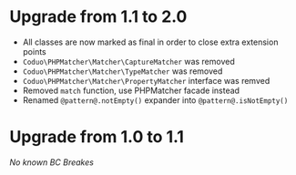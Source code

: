 # Upgrade from 1.1 to 2.0 

* All classes are now marked as final in order to close extra extension points 
* ``Coduo\PHPMatcher\Matcher\CaptureMatcher`` was removed
* ``Coduo\PHPMatcher\Matcher\TypeMatcher`` was removed 
* ``Coduo\PHPMatcher\Matcher\PropertyMatcher`` interface was remved
* Removed ``match`` function, use PHPMatcher facade instead
* Renamed ``@pattern@.notEmpty()`` expander into ``@pattern@.isNotEmpty()``

# Upgrade from 1.0 to 1.1

*No known BC Breakes*